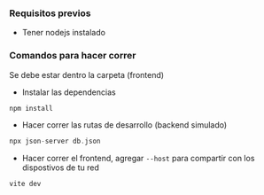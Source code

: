 ### Requisitos previos

* Tener nodejs instalado

### Comandos para hacer correr
Se debe estar dentro la carpeta (frontend)

* Instalar las dependencias
```hs
npm install
```

* Hacer correr las rutas de desarrollo (backend simulado)
```hs
npx json-server db.json
```

* Hacer correr el frontend, agregar `--host` para compartir con los dispostivos de tu red
```hs
vite dev
```
